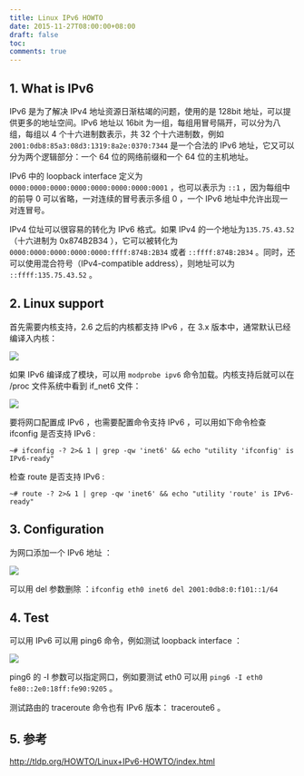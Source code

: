 ```yaml
---
title: Linux IPv6 HOWTO
date: 2015-11-27T08:00:00+08:00
draft: false
toc:
comments: true
---
```



## 1. What is IPv6

IPv6 是为了解决 IPv4 地址资源日渐枯竭的问题，使用的是 128bit 地址，可以提供更多的地址空间。IPv6 地址以 16bit 为一组，每组用冒号隔开，可以分为八组，每组以 4 个十六进制数表示，共 32 个十六进制数，例如 `2001:0db8:85a3:08d3:1319:8a2e:0370:7344`  是一个合法的 IPv6 地址，它又可以分为两个逻辑部分：一个 64 位的网络前缀和一个 64 位的主机地址。

IPv6 中的 loopback interface 定义为 `0000:0000:0000:0000:0000:0000:0000:0001` ，也可以表示为 `::1` ，因为每组中的前导 0 可以省略，一对连续的冒号表示多组 0 ，一个 IPv6 地址中允许出现一对连冒号。

IPv4 位址可以很容易的转化为 IPv6 格式。如果 IPv4 的一个地址为`135.75.43.52`（十六进制为 0x874B2B34 ），它可以被转化为`0000:0000:0000:0000:0000:ffff:874B:2B34` 或者 `::ffff:874B:2B34` 。同时，还可以使用混合符号（IPv4-compatible address），则地址可以为 `::ffff:135.75.43.52` 。

## 2. Linux support

首先需要内核支持，2.6 之后的内核都支持 IPv6 ，在 3.x 版本中，通常默认已经编译入内核：

![](./pics_1.jpg)

如果 IPv6 编译成了模块，可以用 `modprobe ipv6` 命令加载。内核支持后就可以在 /proc 文件系统中看到 if_net6 文件：

![](./pics_2.jpg)

要将网口配置成 IPv6 ，也需要配置命令支持 IPv6 ，可以用如下命令检查 ifconfig 是否支持 IPv6 :

    ~# ifconfig -? 2>& 1 | grep -qw 'inet6' && echo "utility 'ifconfig' is IPv6-ready"

检查 route 是否支持 IPv6 :

    ~# route -? 2>& 1 | grep -qw 'inet6' && echo "utility 'route' is IPv6-ready"

## 3. Configuration

为网口添加一个 IPv6 地址 ：

![](./pics_3.jpg)

可以用 del 参数删除 ：`ifconfig eth0 inet6 del 2001:0db8:0:f101::1/64`

## 4. Test

可以用 IPv6 可以用 ping6 命令，例如测试 loopback interface ：

![](./pics_4.jpg)

ping6 的 -I 参数可以指定网口，例如要测试 eth0 可以用 `ping6 -I eth0  fe80::2e0:18ff:fe90:9205` 。

测试路由的 traceroute 命令也有 IPv6 版本： traceroute6 。

## 5. 参考

<http://tldp.org/HOWTO/Linux+IPv6-HOWTO/index.html>

